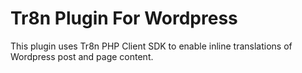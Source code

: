 Tr8n Plugin For Wordpress
=====================

This plugin uses Tr8n PHP Client SDK to enable inline translations of Wordpress post and page content.






